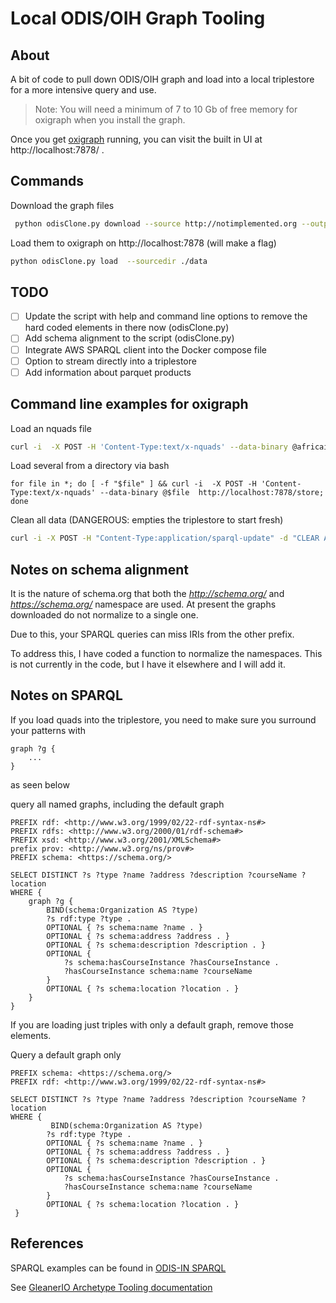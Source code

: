# Local ODIS/OIH Graph Tooling

## About

A bit of code to pull down ODIS/OIH graph and load into a local triplestore for a more intensive query and use.

> Note: You will need a minimum of 7 to 10 Gb of
> free memory for oxigraph when you install the graph.  

Once you get [oxigraph](https://github.com/oxigraph/oxigraph) running, you can visit the built in UI at
http://localhost:7878/ .

## Commands

Download the graph files

```bash
 python odisClone.py download --source http://notimplemented.org --outputdir ./data
 ```

Load them to oxigraph on http://localhost:7878  (will make a flag)

```bash
python odisClone.py load  --sourcedir ./data
```

## TODO

- [ ] Update the script with help and command line options to remove the hard coded elements in there now (odisClone.py)
- [ ] Add schema alignment to the script (odisClone.py)
- [ ] Integrate AWS SPARQL client into the Docker compose file
- [ ] Option to stream directly into a triplestore
- [ ] Add information about parquet products

## Command line examples for oxigraph

Load an nquads file
```bash
curl -i  -X POST -H 'Content-Type:text/x-nquads' --data-binary @africaioc_release.nq  http://localhost:7878/store
```

Load several from a directory via bash
```bssh
for file in *; do [ -f "$file" ] && curl -i  -X POST -H 'Content-Type:text/x-nquads' --data-binary @$file  http://localhost:7878/store; done
```

Clean all data (DANGEROUS:  empties the triplestore to start fresh)
```bash
curl -i -X POST -H "Content-Type:application/sparql-update" -d "CLEAR ALL"   http://localhost:7878/update
```

## Notes on schema alignment

It is the nature of schema.org that both the _http://schema.org/_
and _https://schema.org/_ namespace are used.   At present
the graphs downloaded do not normalize to a single one.  

Due to this, your SPARQL queries can miss IRIs from the other
prefix.

To address this, I have coded a function to normalize the namespaces.
This is not currently in the code, but I have it elsewhere and I will 
add it.  

## Notes on SPARQL

If you load quads into the triplestore, you need to make sure you surround 
your patterns with

```sparql
graph ?g {
    ...
}
```

as seen below

query all named graphs, including the default graph
```sparql
PREFIX rdf: <http://www.w3.org/1999/02/22-rdf-syntax-ns#>
PREFIX rdfs: <http://www.w3.org/2000/01/rdf-schema#>
PREFIX xsd: <http://www.w3.org/2001/XMLSchema#>
prefix prov: <http://www.w3.org/ns/prov#>
PREFIX schema: <https://schema.org/>

SELECT DISTINCT ?s ?type ?name ?address ?description ?courseName ?location
WHERE {
    graph ?g {
        BIND(schema:Organization AS ?type)
        ?s rdf:type ?type .
        OPTIONAL { ?s schema:name ?name . }
        OPTIONAL { ?s schema:address ?address . }
        OPTIONAL { ?s schema:description ?description . }
        OPTIONAL {
            ?s schema:hasCourseInstance ?hasCourseInstance .
            ?hasCourseInstance schema:name ?courseName
        }
        OPTIONAL { ?s schema:location ?location . }
    }
}
```
 
If you are loading just triples with only a default graph, remove 
those elements.  

Query a default graph only
```sparql
PREFIX schema: <https://schema.org/>
PREFIX rdf: <http://www.w3.org/1999/02/22-rdf-syntax-ns#>

SELECT DISTINCT ?s ?type ?name ?address ?description ?courseName ?location
WHERE {
         BIND(schema:Organization AS ?type)
        ?s rdf:type ?type .
        OPTIONAL { ?s schema:name ?name . }
        OPTIONAL { ?s schema:address ?address . }
        OPTIONAL { ?s schema:description ?description . }
        OPTIONAL {
            ?s schema:hasCourseInstance ?hasCourseInstance .
            ?hasCourseInstance schema:name ?courseName
        }
        OPTIONAL { ?s schema:location ?location . }
 }
 ```


## References

SPARQL examples can be found in [ODIS-IN SPARQL](https://github.com/iodepo/odis-in/tree/master/SPARQL)

See [GleanerIO Archetype Tooling documentation](https://github.com/gleanerio/archetype/blob/master/docs/tooling.md)

